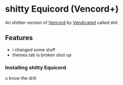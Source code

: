 # shitty Equicord (Vencord+)

An shittier version of [Vencord](https://github.com/Vendicated/Vencord) by [Vendicated](https://github.com/Vendicated) called shit

## Features

-    i changed some stuff
-    themes tab is broken shut up


### Installing shitty Equicord

u know the drill
